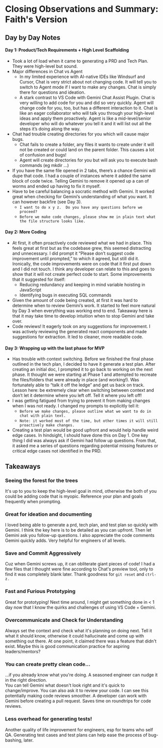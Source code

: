 # Closing Observations and Summary: Faith's Version
## Day by Day Notes
#### Day 1: Product/Tech Requirements + High Level Scaffolding
- Took a lot of load when it came to generating a PRD and Tech Plan.  They were high-level but sound.
- Major differences in Chat vs Agent
    - In my limited experience with AI-native IDEs like Windsurf and Cursor, Chat is very strict about not changing code.  It will tell you to switch to Agent mode if I want to make any changes.  Chat is simply there for questions and ideation.
    - A stark contrast to VS Code with Gemini Chat Assist Plugin.  Chat is very willing to add code for you and did so very quickly.  Agent will change code for you, too, but has a different interaction to it.  Chat is like an eager collaborator who will talk you through your high-level ideas and apply them proactively.  Agent is like a mid-level/senior developer who will do whatever you tell it and it will list out all the steps it’s doing along the way. 
- Chat had trouble creating directories for you which will cause major bugs. 
    - Chat fails to create a folder, any files it wants to create under it will not be created or could land on the parent folder.  This causes a lot of confusion and bugs!
    - Agent will create directories for you but will ask you to execute bash commands (eg mkdir …)
- If you have the same file opened in 2 tabs, there’s a chance Gemini will dupe that code.  I had a couple of instances where it added the same block of code twice.  Telling Gemini to remove it opened up a can of worms and ended up having to fix it myself.
- Have to be careful balancing a socratic method with Gemini.  It worked great when checking for Gemini’s understanding of what you want.  It can however backfire (see Day 3).  
    - `I want to do x y z.  Do you have any questions before we proceed?`
    - `Before we make code changes, please show me in plain text what the file structure looks like.`


#### Day 2: More Coding
- At first, it often proactively code reviewed what we had in place.  This feels great at first but as the codebase grew, this seemed distracting and unnecessary.  I did prompt it “Please don’t suggest code improvement until prompted,” to which it agreed, but still did it.  Ironically, the code improvements were on code that it first put down and I did not touch.  I think any developer can relate to this and goes to show that it will not create perfect code to start.  Some improvements that it suggested for itself:
    - Reducing redundancy and keeping in mind variable hoisting in JavaScript
    - Identifying bugs in executing SQL commands
- Given the amount of code being created, at first it was hard to determine when to review Gemini’s work.  It started to feel more natural by Day 3 when everything was working end to end.  Takeaway here is that it may take time to develop intuition when to stop Gemini and take over.
- Code reviews! It eagerly took on any suggestions for improvement.  I was actively reviewing the generated react components and made suggestions for extraction.  It led to cleaner, more readable code.

#### Day 3: Wrapping up with the last phase for MVP
- Has trouble with context switching.  Before we finished the final phase outlined in the tech plan, I decided to have it generate a test plan.  After creating an initial doc, I prompted it to go back to working on the next phase.  It thought we were starting at Phase 1 and attempted to recreate the files/folders that were already in place (and working!).  Was fortunately able to “talk it off the ledge” and get us back on track.  Lesson here: be extremely clear when switching between context and don’t let it determine where you left off.  Tell it where you left off!
- I was getting fatigued from trying to prevent it from making changes when I was not ready.  I changed my prompts to explicitly tell it:
    - `Before we make changes, please outline what we want to do in chat with plain text.`
    - `Note: it worked most of the time, but other times it will still proactively make changes.`
- Creating a test plan would be good upfront and would help handle weird edge cases.  In hindsight, I should have done this on Day 1.  One key thing I did was always ask if Gemini had follow up questions.  From that, it asked me a series of questions regarding potential missing features or critical edge cases not identified in the PRD.



## Takeaways
### Seeing the forest for the trees 
It's up to you to keep the high-level goal in mind, otherwise the both of you could be adding code that is myopic. Reference your plan and goals frequently when prompting.

### Great for ideation and documenting
I loved being able to generate a prd, tech plan, and test plan so quickly with Gemini.  I think the key here is to be detailed as you can upfront. Then let Gemini ask you follow-up questions.  I also appreciate the code comments Gemini quickly adds.  Very helpful for engineers of all levels.

### Save and Commit Aggressively
Cuz when Gemini screws up, it can obliterate giant pieces of code!  I had a few files that I thought were fine according to Chat's preview tool, only to find it was completely blank later.  Thank goodness for `git reset` and `ctrl-z.`

### Fast and Furious Prototyping
Great for prototyping!  Next time around, I might get something done in < 1 day now that I know the quirks and challenges of using VS Code + Gemini.

### Overcommunicate and Check for Understanding
Always set the context and check what it's planning on doing next.  Tell it what it should know, otherwise it could hallucinate and come up with something out there.  At one point, it claimed there was a feature that didn't exist. Maybe this is good communication practice for aspiring leaders/mentors?

### You can create pretty clean code...
...if you already know what you're doing.  A seasoned engineer can nudge it in the right direction.  
You can tell Gemini what doesn't look right and it's quick to change/improve.  You can also ask it to review your code.  I can see this potentially making code reviews smoother.  A developer can work with Gemini before creating a pull request.  Saves time on roundtrips for code reviews.

### Less overhead for generating tests!
Another quality of life improvement for engineers, esp for teams who self QA.  Generating test cases and test plans can help ease the process of bug-bashing, later.